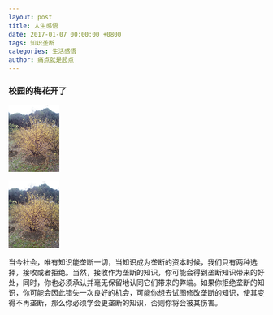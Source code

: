 ```yaml
---
layout: post
title: 人生感悟
date: 2017-01-07 00:00:00 +0800
tags: 知识垄断
categories: 生活感悟
author: 痛点就是起点
---
```

### 校园的梅花开了

![梅花1](/images/2017/PE902C-Jp7zQcALguMFuq8G6.png)

![梅花2](/images/2017/OPkNbl5ueEDSV_Ris51kOdDE.png)

当今社会，唯有知识能垄断一切，当知识成为垄断的资本时候，我们只有两种选择，接收或者拒绝。当然，接收作为垄断的知识，你可能会得到垄断知识带来的好处，同时，你也必须承认并毫无保留地认同它们带来的弊端。如果你拒绝垄断的知识，你可能会因此错失一次良好的机会，可能你想去试图修改垄断的知识，使其变得不再垄断，那么你必须学会更垄断的知识，否则你将会被其伤害。
